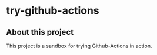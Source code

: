# try-github-actions

## About this project
This project is a sandbox for trying Github-Actions in action.
